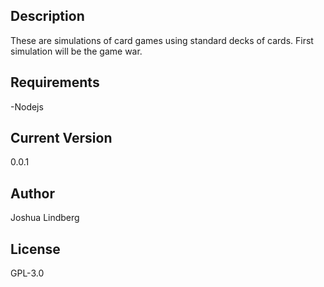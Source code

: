 
## Description
These are simulations of card games using standard decks of cards. First simulation will be the game war.

## Requirements
-Nodejs

## Current Version
0.0.1

## Author
Joshua Lindberg

## License
GPL-3.0
